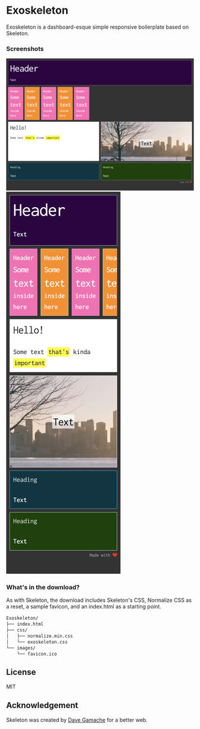 # Exoskeleton
Exoskeleton is a dashboard-esque simple responsive boilerplate based on Skeleton.


### Screenshots

![screenshot on desktop](/screenshots/desktop.png?raw=true)
![screenshot on mobile](/screenshots/mobile.png?raw=true)

### What's in the download?
As with Skeleton, the download includes Skeleton's CSS, Normalize CSS as a reset, a sample favicon, and an index.html as a starting point.

```
Exoskeleton/
├── index.html
├── css/
│   ├── normalize.min.css
│   └── exoskeleton.css
└── images/
    └── favicon.ico

```

## License
MIT

## Acknowledgement

Skeleton was created by [Dave Gamache](https://twitter.com/dhg) for a better web.
